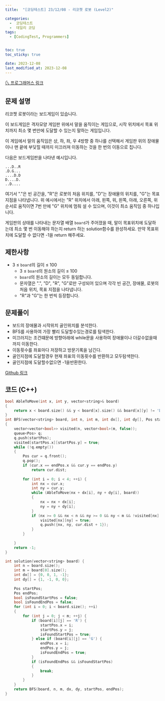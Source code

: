 ```yaml
---
title:  "[코딩테스트] 23/12/08 - 리코쳇 로봇 (Level2)" 

categories:
  -  코딩테스트
  -  데일리 코딩
tags:
  - [CodingTest, Programmers]


toc: true
toc_sticky: true

date: 2023-12-08
last_modified_at: 2023-12-08
---
```


[🌜 프로그래머스 링크](https://school.programmers.co.kr/learn/courses/30/lessons/169199)

## 문제 설명
리코쳇 로봇이라는 보드게임이 있습니다.

이 보드게임은 격자모양 게임판 위에서 말을 움직이는 게임으로, 시작 위치에서 목표 위치까지 최소 몇 번만에 도달할 수 있는지 말하는 게임입니다.

이 게임에서 말의 움직임은 상, 하, 좌, 우 4방향 중 하나를 선택해서 게임판 위의 장애물이나 맨 끝에 부딪힐 때까지 미끄러져 이동하는 것을 한 번의 이동으로 칩니다.

다음은 보드게임판을 나타낸 예시입니다.

```
...D..R
.D.G...
....D.D
D....D.
..D....
```

여기서 "."은 빈 공간을, "R"은 로봇의 처음 위치를, "D"는 장애물의 위치를, "G"는 목표지점을 나타냅니다.
위 예시에서는 "R" 위치에서 아래, 왼쪽, 위, 왼쪽, 아래, 오른쪽, 위 순서로 움직이면 7번 만에 "G" 위치에 멈춰 설 수 있으며, 이것이 최소 움직임 중 하나입니다.

게임판의 상태를 나타내는 문자열 배열 `board`가 주어졌을 때, 말이 목표위치에 도달하는데 최소 몇 번 이동해야 하는지 return 하는 solution함수를 완성하세요. 만약 목표위치에 도달할 수 없다면 -1을 return 해주세요.

## 제한사항
- 3 ≤ `board`의 길이 ≤ 100
  - 3 ≤ `board`의 원소의 길이 ≤ 100
  - `board`의 원소의 길이는 모두 동일합니다.
  - 문자열은 ".", "D", "R", "G"로만 구성되어 있으며 각각 빈 공간, 장애물, 로봇의 처음 위치, 목표 지점을 나타냅니다.
  - "R"과 "G"는 한 번씩 등장합니다.

## 문제풀이
- 보드의 장애물과 시작위치 골인위치를 분석한다.
- BFS를 사용하여 가장 빨리 도달할수있는경로를 탐색한다.
- 미끄러지는 조건떄문에 방향아래에 while문을 사용하여 장애물이나 더갈수없을때까지 이동한다.
- 이동횟수를 좌표마다 저장하고 방문기록을 남긴다.
- 골인지점에 도달할경우 현재 좌표의 이동횟수를 반환하고 모두탐색한다.
- 골인지점에 도달할수없으면 -1을반환한다.

[Github 링크](https://github.com/OneThingChanged/DailyCodingTest/blob/main/Program/CodingTestCpp/Level2/RicochatRobot.h)

## 코드 (C++)
```cpp
bool AbleToMove(int x, int y, vector<string>& board)
{
    return x < board.size() && y < board[x].size() && board[x][y] != 'D';  
}
int BFS(vector<string> board, int n, int m, int dx[], int dy[], Pos startPos, Pos endPos)
{
    vector<vector<bool>> visited(n, vector<bool>(m, false));
    queue<Pos> q;
    q.push(startPos);
    visited[startPos.x][startPos.y] = true;
    while (!q.empty())
    {
        Pos cur = q.front();
        q.pop();
        if (cur.x == endPos.x && cur.y == endPos.y)
            return cur.dist;
        
        for (int i = 0; i < 4; ++i) {
            int nx = cur.x;
            int ny = cur.y;
            while (AbleToMove(nx + dx[i], ny + dy[i], board))
            {
                nx = nx + dx[i];
                ny = ny + dy[i];
            }
            if (nx >= 0 && nx < n && ny >= 0 && ny < m && !visited[nx][ny] && board[nx][ny] != 'D') {
                visited[nx][ny] = true;
                q.push({nx, ny, cur.dist + 1});
            }
        }
        
    }
    return -1;
}

int solution(vector<string> board) {
    int n = board.size();
    int m = board[0].size();
    int dx[] = {0, 0, 1, -1};
    int dy[] = {1, -1, 0, 0};
    
    Pos startPos;
    Pos endPos;
    bool isFoundStartPos = false;
    bool isFoundEndPos = false;
    for (int i = 0; i < board.size(); ++i)
    {
        for (int j = 0; j < m; ++j) {
            if (board[i][j] == 'R') {
                startPos.x = i;
                startPos.y = j;
                isFoundStartPos = true;
            } else if (board[i][j] == 'G') {
                endPos.x = i;
                endPos.y = j;
                isFoundEndPos = true;
            }
            if (isFoundEndPos && isFoundStartPos)
            {
                break;
            }
        }
    }
    return BFS(board, n, m, dx, dy, startPos, endPos);
}
```
## 
<script src="https://utteranc.es/client.js"
        repo="OneThingChanged/OneThingChanged.github.io"
        issue-term="pathname"
        label="utterances"
        theme="github-dark"
        crossorigin="anonymous"
        async>
</script>
